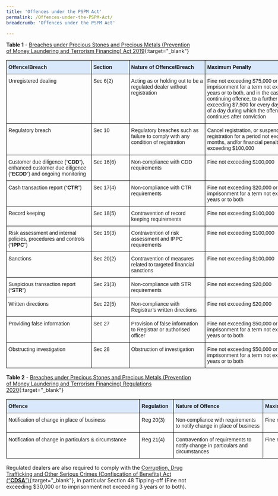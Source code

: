 ```yaml
---
title: 'Offences under the PSPM Act'
permalink: /Offences-under-the-PSPM-Act/
breadcrumb: 'Offences under the PSPM Act'

---
```


**Table 1** - [Breaches under Precious Stones and Precious Metals (Prevention of Money Laundering and Terrorism Financing) Act 2019](https://sso.agc.gov.sg/Act/PSPMPMLTFA2019){:target="_blank"}
<style type="text/css">
.tg  {border-collapse:collapse;border-spacing:0;}
.tg td{border-color:black;border-style:solid;border-width:1px;font-family:Arial, sans-serif;font-size:14px;
  overflow:hidden;padding:10px 5px;word-break:normal;}
.tg th{border-color:black;border-style:solid;border-width:1px;font-family:Arial, sans-serif;font-size:14px;
  font-weight:normal;overflow:hidden;padding:10px 5px;word-break:normal;}
.tg .tg-zci2{background-color:#dae8fc;font-weight:bold;text-align:left;vertical-align:top}
.tg .tg-0lax{text-align:left;vertical-align:top}
</style>
<table class="tg" style="undefined;table-layout: fixed; width: 801px">
<colgroup>
<col style="width: 229px">
<col style="width: 102px">
<col style="width: 205px">
<col style="width: 265px">
</colgroup>
<thead>
  <tr>
    <th class="tg-zci2">Offence/Breach</th>
    <th class="tg-zci2">Section</th>
    <th class="tg-zci2">Nature of Offence/Breach</th>
    <th class="tg-zci2">Maximum Penalty</th>
  </tr>
</thead>
<tbody>
  <tr>
    <td class="tg-0lax">Unregistered dealing</td>
    <td class="tg-0lax">Sec 6(2)</td>
    <td class="tg-0lax">Acting as or holding out to be a regulated dealer without registration</td>
    <td class="tg-0lax">Fine not exceeding $75,000 or to imprisonment for a term not exceeding 3 years or to both, and in the case of a continuing offence, to a further fine not exceeding $7,500 for every day or part of a day during which the offence continues after conviction</td>
  </tr>
  <tr>
    <td class="tg-0lax">Regulatory breach</td>
    <td class="tg-0lax">Sec 10</td>
    <td class="tg-0lax">Regulatory breaches such as failure to comply with any condition of registration</td>
    <td class="tg-0lax">Cancel registration, or suspend the registration for a period not exceeding 6 months, and/or financial penalty not exceeding $100,000</td>
  </tr>
  <tr>
    <td class="tg-0lax">Customer due diligence (“<span style="font-weight:bold">CDD</span>”), enhanced customer due diligence (“<span style="font-weight:bold">ECDD</span>”) and ongoing monitoring</td>
    <td class="tg-0lax">Sec 16(6)</td>
    <td class="tg-0lax">Non-compliance with CDD requirements</td>
    <td class="tg-0lax">Fine not exceeding $100,000</td>
  </tr>
  <tr>
    <td class="tg-0lax">Cash transaction report (“<span style="font-weight:bold">CTR</span>”)</td>
    <td class="tg-0lax">Sec 17(4)</td>
    <td class="tg-0lax">Non-compliance with CTR requirements</td>
    <td class="tg-0lax">Fine not exceeding $20,000 or to imprisonment for a term not exceeding 2 years or to both</td>
  </tr>
  <tr>
    <td class="tg-0lax">Record keeping</td>
    <td class="tg-0lax">Sec 18(5)</td>
    <td class="tg-0lax">Contravention of record keeping requirements</td>
    <td class="tg-0lax">Fine not exceeding $100,000</td>
  </tr>
  <tr>
    <td class="tg-0lax">Risk assessment and internal policies, procedures and controls (“<span style="font-weight:bold">IPPC</span>”)</td>
    <td class="tg-0lax">Sec 19(3)</td>
    <td class="tg-0lax">Contravention of risk assessment and IPPC requirements</td>
    <td class="tg-0lax">Fine not exceeding $100,000</td>
  </tr>
  <tr>
    <td class="tg-0lax">Sanctions</td>
    <td class="tg-0lax">Sec 20(2)</td>
    <td class="tg-0lax">Contravention of measures related to targeted financial sanctions</td>
    <td class="tg-0lax">Fine not exceeding $100,000</td>
  </tr>
  <tr>
    <td class="tg-0lax">Suspicious transaction report (“<span style="font-weight:bold">STR</span>”)</td>
    <td class="tg-0lax">Sec 21(3)</td>
    <td class="tg-0lax">Non-compliance with STR requirements</td>
    <td class="tg-0lax">Fine not exceeding $20,000</td>
  </tr>
  <tr>
    <td class="tg-0lax">Written directions</td>
    <td class="tg-0lax">Sec 22(5)</td>
    <td class="tg-0lax">Non-compliance with Registrar’s written directions</td>
    <td class="tg-0lax">Fine not exceeding $20,000</td>
  </tr>
  <tr>
    <td class="tg-0lax">Providing false information</td>
    <td class="tg-0lax">Sec 27</td>
    <td class="tg-0lax">Provision of false information to Registrar or authorised officer</td>
    <td class="tg-0lax">Fine not exceeding $50,000 or to imprisonment for a term not exceeding 2 years or to both</td>
  </tr>
  <tr>
    <td class="tg-0lax">Obstructing investigation</td>
    <td class="tg-0lax">Sec 28</td>
    <td class="tg-0lax">Obstruction of investigation</td>
    <td class="tg-0lax">Fine not exceeding $50,000 or to imprisonment for a term not exceeding 2 years or to both</td>
  </tr>
</tbody>
</table>

**Table 2** - [Breaches under Precious Stones and Precious Metals (Prevention of Money Laundering and Terrorism Financing) Regulations 2020](https://sso.agc.gov.sg/SL/PSPMPMLTFA2019-S306-2019?DocDate=20201207){:target="_blank"}
<style type="text/css">
.tg  {border-collapse:collapse;border-spacing:0;}
.tg td{border-color:black;border-style:solid;border-width:1px;font-family:Arial, sans-serif;font-size:14px;
  overflow:hidden;padding:10px 5px;word-break:normal;}
.tg th{border-color:black;border-style:solid;border-width:1px;font-family:Arial, sans-serif;font-size:14px;
  font-weight:normal;overflow:hidden;padding:10px 5px;word-break:normal;}
.tg .tg-zci2{background-color:#dae8fc;font-weight:bold;text-align:left;vertical-align:top}
.tg .tg-0lax{text-align:left;vertical-align:top}
</style>
<table class="tg" style="undefined;table-layout: fixed; width: 876px">
<colgroup>
<col style="width: 359px">
<col style="width: 92px">
<col style="width: 241px">
<col style="width: 184px">
</colgroup>
<thead>
  <tr>
    <th class="tg-zci2">Offence</th>
    <th class="tg-zci2">Regulation</th>
    <th class="tg-zci2">Nature of Offence</th>
    <th class="tg-zci2">Maximum Penalty</th>
  </tr>
</thead>
<tbody>
  <tr>
    <td class="tg-0lax">Notification of change in place of business</td>
    <td class="tg-0lax">Reg 20(3)</td>
    <td class="tg-0lax">Non-compliance with requirements to notify change in place of business</td>
    <td class="tg-0lax">Fine not exceeding $20,000</td>
  </tr>
  <tr>
    <td class="tg-0lax">Notification of change in particulars &amp; circumstance</td>
    <td class="tg-0lax">Reg 21(4)</td>
    <td class="tg-0lax">Contravention of requirements to notify change in particulars and circumstances</td>
    <td class="tg-0lax">Fine not exceeding $75,000</td>
  </tr>
</tbody>
</table>

Regulated dealers are also required to comply with the [Corruption, Drug Trafficking and Other Serious Crimes (Confiscation of Benefits) Act (“**CDSA**”)](https://sso.agc.gov.sg/Act/CDTOSCCBA1992){:target="_blank"}, in particular Section 48 Tipping-off (Fine not exceeding $30,000 or to imprisonment not exceeding 3 years or to both).
